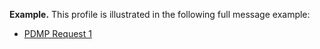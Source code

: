 
**Example.** This profile is illustrated in the following full message example:
- [PDMP Request 1](Bundle-pdmp-bundle-request-message-1.html)

<p></p>